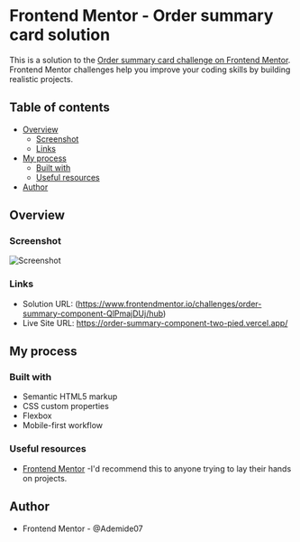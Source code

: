 # Frontend Mentor - Order summary card solution

This is a solution to the [Order summary card challenge on Frontend Mentor](https://www.frontendmentor.io/challenges/order-summary-component-QlPmajDUj). Frontend Mentor challenges help you improve your coding skills by building realistic projects. 

## Table of contents

- [Overview](#overview)
  - [Screenshot](#screenshot)
  - [Links](#links)
- [My process](#my-process)
  - [Built with](#built-with)
  - [Useful resources](#useful-resources)
- [Author](#author)


## Overview

### Screenshot

![Screenshot](/Screenshot%20(110).png)
  
### Links

- Solution URL: (https://www.frontendmentor.io/challenges/order-summary-component-QlPmajDUj/hub)
- Live Site URL: https://order-summary-component-two-pied.vercel.app/

## My process

### Built with

- Semantic HTML5 markup
- CSS custom properties
- Flexbox
- Mobile-first workflow


### Useful resources

- [Frontend Mentor](https://www.frontendmentor.io) -I'd recommend this to anyone trying to lay their hands on projects.

## Author
- Frontend Mentor - @Ademide07

